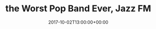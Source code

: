 ---
templateKey: event
id: 08995c33-6eab-11ea-99c5-002590d1d1b0
date: 2017-10-02T13:00:00+00:00
eventTime: 1pm
title: the Worst Pop Band Ever, Jazz FM
artist: the Worst Pop Band Ever
city: Toronto
venue: Jazz FM
group: The Worst Pop Band Ever
---
